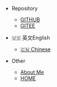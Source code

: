 - Repository  
  - [GITHUB](https://github.com/tomsun28/sureness ':ignore')  
  - [GITEE](https://gitee.com/tomsun28/sureness ':ignore')  

- :us: 英文English  
  - [:cn: Chinese](/)  

- Other  
  - [About Me](https://usthe.com)  
  - [HOME](/en/)  
